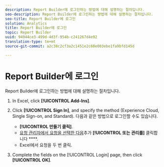 ```yaml
---
description: Report Builder에 로그인하는 방법에 대해 설명하는 절차입니다.
seo-description: Report Builder에 로그인하는 방법에 대해 설명하는 절차입니다.
seo-title: Report Builder에 로그인
solution: Analytics
title: Report Builder에 로그인
topic: Report Builder
uuid: 94944ce3-499d-4d3f-954b-c241267d4e92
translation-type: tm+mt
source-git-commit: a2c38c2cf3a2c1451e2c60e003ebe1fa9bfd145d

---
```



# Report Builder에 로그인

Report Builder에 로그인하는 방법에 대해 설명하는 절차입니다.

1. In Excel, click **[!UICONTROL Add-Ins]**.
1. Click **[!UICONTROL Sign In]**, and specify the method (Experience Cloud, Single Sign-on, and Standard). 다음과 같은 방법으로 로그인할 수도 있습니다.

   * **[!UICONTROL 만들기 클릭]**.
   * [요청 관리자에서 요청을 선택한 다음](../../../analyze/report-builder/manage-requests/r-arb-manage-requests.md)추가 **[!UICONTROL 또는 관리를]** 클릭합니다 ****.
   * Excel에서 요청을 두 번 클릭.

1. Complete the fields on the [!UICONTROL Login] page, then click **[!UICONTROL OK]**.


